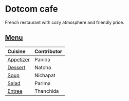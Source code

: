 # Dotcom cafe

French restaurant with cozy atmosphere and friendly price.

## [Menu](menu.md)

| Cuisine                        | Contributor |
|:-------------------------------|-------------|
| [Appetizer](menu.md#Appetizer) | Panida      |
| [Dessert](menu.md#Dessert)     | Natcha      |
| [Soup](menu.md#Soup)           | Nichapat    |
| [Salad](menu.md#salad)         | Parima      |
| [Entree](menu.md#Entree)       | Thanchida   |
